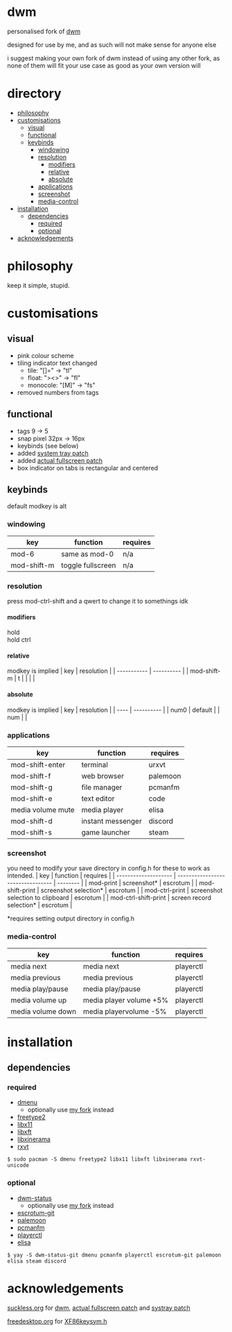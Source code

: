 # dwm
personalised fork of [dwm](https://dwm.suckless.org/)

designed for use by me, and as such will not make sense for anyone else

i suggest making your own fork of dwm instead of using any other fork, as none of them will fit your use case as good as your own version will

# directory
- [philosophy](#philosophy)
- [customisations](#customisations)
    - [visual](#visual)
    - [functional](#functional)
    - [keybinds](#keybinds)
        - [windowing](#windowing)
        - [resolution](#resolution)
            - [modifiers](#modifiers)
            - [relative](#relative)
            - [absolute](#absolute)
        - [applications](#applications)
        - [screenshot](#screenshot)
        - [media-control](#media-control)
- [installation](#installation)
    - [dependencies](#dependencies)
        - [required](#required)
        - [optional](#optional)
- [acknowledgements](#acknowledgements)

# philosophy
keep it simple, stupid.
# customisations
## visual
* pink colour scheme
* tiling indicator text changed
    * tile: "[]=" -> "tl"
    * float: "><>" -> "fl"
    * monocole: "[M]" -> "fs"
* removed numbers from tags

## functional
* tags 9 -> 5
* snap pixel 32px -> 16px
* keybinds (see below)
* added [system tray patch](https://dwm.suckless.org/patches/systray/)
* added [actual fullscreen patch](https://dwm.suckless.org/patches/actualfullscreen/)
* box indicator on tabs is rectangular and centered

## keybinds
default modkey is alt

### **windowing**

| key         | function          | requires |
| ----------- | ----------------- | -------- |
| mod-6       | same as mod-0     | n/a      |
| mod-shift-m | toggle fullscreen | n/a      |

### **resolution**
press mod-ctrl-shift and a qwert to change it to somethings idk

#### **modifiers**
hold  
hold ctrl
#### **relative**
modkey is implied
| key         | resolution |
| ----------- | ---------- |
| mod-shift-m | t          |
|             |            |

#### **absolute**
modkey is implied
| key  | resolution |
| ---- | ---------- |
| num0 | default    |
|  num    |            |

### **applications**

| key               | function          | requires |
| ----------------- | ----------------- | -------- |
| mod-shift-enter   | terminal          | urxvt    |
| mod-shift-f       | web browser       | palemoon |
| mod-shift-g       | file manager      | pcmanfm  |
| mod-shift-e       | text editor       | code     |
| media volume mute | media player      | elisa    |
| mod-shift-d       | instant messenger | discord  |
| mod-shift-s       | game launcher     | steam    |

### **screenshot**
you need to modify your save directory in config.h for these to work as intended.
| key                  | function                          | requires |
| -------------------- | --------------------------------- | -------- |
| mod-print            | screenshot*                       | escrotum |
| mod-shift-print      | screenshot selection*             | escrotum |
| mod-ctrl-print       | screenshot selection to clipboard | escrotum |
| mod-ctrl-shift-print | screen record selection*          | escrotum |

*requires setting output directory in config.h

### **media-control**

| key               | function                | requires  |
| ----------------- | ----------------------- | --------- |
| media next        | media next              | playerctl |
| media previous    | media previous          | playerctl |
| media play/pause  | media play/pause        | playerctl |
| media volume up   | media player volume +5% | playerctl |
| media volume down | media playervolume -5%  | playerctl |

# installation
## dependencies
### **required**
* [dmenu](https://archlinux.org/packages/community/x86_64/dmenu/)
    * optionally use [my fork](https://github.com/theokrueger/dmenu) instead
* [freetype2](https://archlinux.org/packages/extra/x86_64/freetype2/)
* [libx11](https://archlinux.org/packages/extra/x86_64/libx11/)
* [libxft](https://archlinux.org/packages/extra/x86_64/libxft/)
* [libxinerama](https://archlinux.org/packages/extra/x86_64/libxinerama/)
* [rxvt](https://aur.archlinux.org/packages/rxvt/)

```
$ sudo pacman -S dmenu freetype2 libx11 libxft libxinerama rxvt-unicode
```

### **optional**
* [dwm-status](https://dwm.suckless.org/status_monitor/)
    * optionally use [my fork](https://github.com/theokrueger/dwm-bar) instead
* [escrotum-git](https://aur.archlinux.org/packages/escrotum-git/)
* [palemoon](https://aur.archlinux.org/packages/palemoon/)
* [pcmanfm](https://archlinux.org/packages/community/x86_64/pcmanfm/)
* [playerctl](https://archlinux.org/packages/community/x86_64/playerctl/)
* [elisa](https://archlinux.org/packages/extra/x86_64/elisa/)

```
$ yay -S dwm-status-git dmenu pcmanfm playerctl escrotum-git palemoon elisa steam discord
```

# acknowledgements
[suckless.org](https://suckless.org/) for [dwm](https://dwm.suckless.org/), [actual fullscreen patch](https://dwm.suckless.org/patches/actualfullscreen/) and [systray patch](https://dwm.suckless.org/patches/systray/)

[freedesktop.org](https://freedesktop.org/) for [XF86keysym.h](https://cgit.freedesktop.org/xorg/proto/x11proto/tree/XF86keysym.h)
